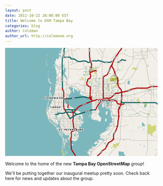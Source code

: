 ```yaml
---
layout: post
date: 2011-10-22 20:08:00 EST
title: Welcome to OSM Tampa Bay
categories: blog
author: Coleman
author_url: http://colemanm.org
---
```


<img src="/blog-images/osm-tampabay.png" alt="OSM Tampa Bay" />

Welcome to the home of the new **Tampa Bay OpenStreetMap** group!

We'll be putting together our inaugural meetup pretty soon. Check back here for news and updates about the group.
